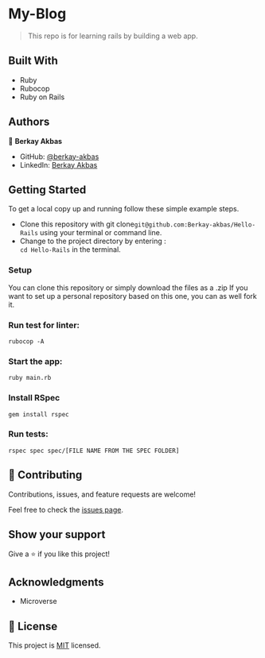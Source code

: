# My-Blog

> This repo is for learning rails by building a web app.

## Built With

- Ruby
- Rubocop
- Ruby on Rails

## Authors

👤 **Berkay Akbas**

- GitHub: [@berkay-akbas](https://github.com/Berkay-akbas)
- LinkedIn: [Berkay Akbas](https://www.linkedin.com/in/berkay-akbas-a03b3b239/)

## Getting Started

To get a local copy up and running follow these simple example steps.

- Clone this repository with git clone`git@github.com:Berkay-akbas/Hello-Rails` using your terminal or command line.
- Change to the project directory by entering : <br>
  `cd Hello-Rails` in the terminal.

### Setup

You can clone this repository or simply download the files as a .zip
If you want to set up a personal repository based on this one, you can as well fork it.

### Run test for linter:

```
rubocop -A
```

### Start the app:

```
ruby main.rb
```

### Install RSpec

```
gem install rspec
```

### Run tests:

```
rspec spec spec/[FILE NAME FROM THE SPEC FOLDER]
```

## 🤝 Contributing

Contributions, issues, and feature requests are welcome!

Feel free to check the [issues page](../../issues/).

## Show your support

Give a ⭐️ if you like this project!

## Acknowledgments

- Microverse

## 📝 License

This project is [MIT](./MIT.md) licensed.
